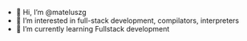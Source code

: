 - 👋 Hi, I’m @mateluszg
- 👀 I’m interested in full-stack development, compilators, interpreters
- 🌱 I’m currently learning Fullstack development

<!---
mateluszg/mateluszg is a ✨ special ✨ repository because its `README.md` (this file) appears on your GitHub profile.
You can click the Preview link to take a look at your changes.
--->
